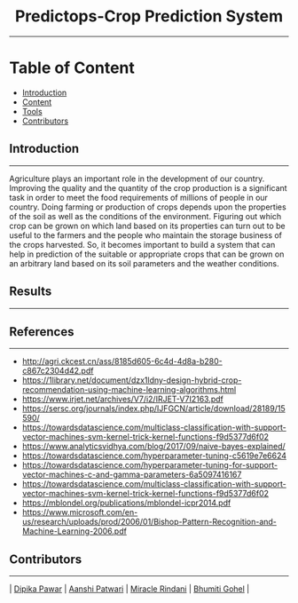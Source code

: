 <h1 align = "center">
    Predictops-Crop Prediction System
</h1>


---
<h1>Table of Content</h1>

- [Introduction](#introduction)
- [Content](#Content)
- [Tools](#Tools)
- [Contributors](#contributors)

## Introduction
---    
Agriculture plays an important role in the development of our country. Improving the quality and the quantity of the crop production is a significant task in order to meet the food requirements of millions of people in our country. Doing farming or production of crops depends upon the properties of the soil as well as the conditions of the environment. Figuring out which crop can be grown on which land based on its properties can turn out to be useful to the farmers and the people who maintain the storage business of the crops harvested. So, it becomes important to build a system that can help in prediction of the suitable or appropriate crops that can be grown on an arbitrary land based on its soil parameters and the weather conditions.



## Results

---

## References

---

- http://agri.ckcest.cn/ass/8185d605-6c4d-4d8a-b280-c867c2304d42.pdf
- https://1library.net/document/dzx1ldny-design-hybrid-crop-recommendation-using-machine-learning-algorithms.html
- https://www.irjet.net/archives/V7/i2/IRJET-V7I2163.pdf
- https://sersc.org/journals/index.php/IJFGCN/article/download/28189/15590/
- https://towardsdatascience.com/multiclass-classification-with-support-vector-machines-svm-kernel-trick-kernel-functions-f9d5377d6f02 
- https://www.analyticsvidhya.com/blog/2017/09/naive-bayes-explained/
- https://towardsdatascience.com/hyperparameter-tuning-c5619e7e6624
- https://towardsdatascience.com/hyperparameter-tuning-for-support-vector-machines-c-and-gamma-parameters-6a5097416167
- https://towardsdatascience.com/multiclass-classification-with-support-vector-machines-svm-kernel-trick-kernel-functions-f9d5377d6f02
- https://mblondel.org/publications/mblondel-icpr2014.pdf
- https://www.microsoft.com/en-us/research/uploads/prod/2006/01/Bishop-Pattern-Recognition-and-Machine-Learning-2006.pdf


## Contributors

---

| [Dipika Pawar](https://github.com/DipikaPawar12)                                                                                                            | [Aanshi Patwari](https://github.com/aanshi18)                                                                                                            | [Miracle Rindani](https://github.com/mrindani)                                                                                                | [Bhumiti Gohel](https://github.com/bhumiti28)                                                                                                | 

